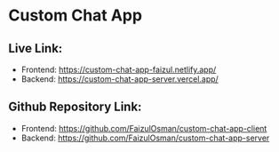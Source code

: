 # Custom Chat App

## Live Link:

- Frontend: https://custom-chat-app-faizul.netlify.app/
- Backend: https://custom-chat-app-server.vercel.app/

## Github Repository Link:

- Frontend: https://github.com/FaizulOsman/custom-chat-app-client
- Backend: https://github.com/FaizulOsman/custom-chat-app-server
